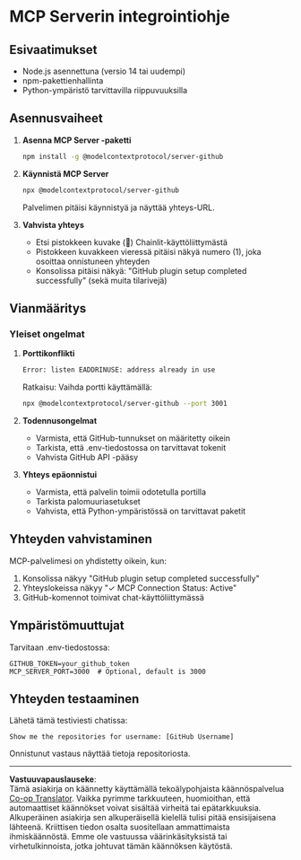 <!--
CO_OP_TRANSLATOR_METADATA:
{
  "original_hash": "c4be907703b836d1a1c360db20da4de9",
  "translation_date": "2025-08-29T18:40:14+00:00",
  "source_file": "11-agentic-protocols/code_samples/github-mcp/MCP_SETUP.md",
  "language_code": "fi"
}
-->
# MCP Serverin integrointiohje

## Esivaatimukset
- Node.js asennettuna (versio 14 tai uudempi)
- npm-pakettienhallinta
- Python-ympäristö tarvittavilla riippuvuuksilla

## Asennusvaiheet

1. **Asenna MCP Server -paketti**
   ```bash
   npm install -g @modelcontextprotocol/server-github
   ```

2. **Käynnistä MCP Server**
   ```bash
   npx @modelcontextprotocol/server-github
   ```  
   Palvelimen pitäisi käynnistyä ja näyttää yhteys-URL.

3. **Vahvista yhteys**
   - Etsi pistokkeen kuvake (🔌) Chainlit-käyttöliittymästä
   - Pistokkeen kuvakkeen vieressä pitäisi näkyä numero (1), joka osoittaa onnistuneen yhteyden
   - Konsolissa pitäisi näkyä: "GitHub plugin setup completed successfully" (sekä muita tilarivejä)

## Vianmääritys

### Yleiset ongelmat

1. **Porttikonflikti**
   ```bash
   Error: listen EADDRINUSE: address already in use
   ```  
   Ratkaisu: Vaihda portti käyttämällä:
   ```bash
   npx @modelcontextprotocol/server-github --port 3001
   ```

2. **Todennusongelmat**
   - Varmista, että GitHub-tunnukset on määritetty oikein
   - Tarkista, että .env-tiedostossa on tarvittavat tokenit
   - Vahvista GitHub API -pääsy

3. **Yhteys epäonnistui**
   - Varmista, että palvelin toimii odotetulla portilla
   - Tarkista palomuuriasetukset
   - Vahvista, että Python-ympäristössä on tarvittavat paketit

## Yhteyden vahvistaminen

MCP-palvelimesi on yhdistetty oikein, kun:
1. Konsolissa näkyy "GitHub plugin setup completed successfully"
2. Yhteyslokeissa näkyy "✓ MCP Connection Status: Active"
3. GitHub-komennot toimivat chat-käyttöliittymässä

## Ympäristömuuttujat

Tarvitaan .env-tiedostossa:
```
GITHUB_TOKEN=your_github_token
MCP_SERVER_PORT=3000  # Optional, default is 3000
```

## Yhteyden testaaminen

Lähetä tämä testiviesti chatissa:
```
Show me the repositories for username: [GitHub Username]
```  
Onnistunut vastaus näyttää tietoja repositoriosta.

---

**Vastuuvapauslauseke**:  
Tämä asiakirja on käännetty käyttämällä tekoälypohjaista käännöspalvelua [Co-op Translator](https://github.com/Azure/co-op-translator). Vaikka pyrimme tarkkuuteen, huomioithan, että automaattiset käännökset voivat sisältää virheitä tai epätarkkuuksia. Alkuperäinen asiakirja sen alkuperäisellä kielellä tulisi pitää ensisijaisena lähteenä. Kriittisen tiedon osalta suositellaan ammattimaista ihmiskäännöstä. Emme ole vastuussa väärinkäsityksistä tai virhetulkinnoista, jotka johtuvat tämän käännöksen käytöstä.